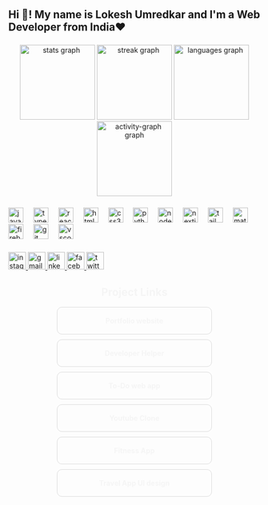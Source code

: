 <h2 align="left">Hi 👋! My name is Lokesh Umredkar and I'm a Web Developer from India❤️</h2>

###

<div align="center">
  <img src="https://github-readme-stats.vercel.app/api?username=Lokesh9307&hide_title=false&hide_rank=true&show_icons=true&include_all_commits=true&count_private=true&disable_animations=false&theme=dracula&locale=en&hide_border=false" height="150" alt="stats graph"  />
  <img src="https://streak-stats.demolab.com?user=Lokesh9307&locale=en&mode=daily&theme=dracula&hide_border=false&border_radius=5" height="150" alt="streak graph"  />
  <img src="https://github-readme-stats.vercel.app/api/top-langs?username=Lokesh9307&locale=en&hide_title=false&layout=compact&card_width=320&langs_count=5&theme=dracula&hide_border=false" height="150" alt="languages graph"  />
  <img src="https://github-readme-activity-graph.vercel.app/graph?username=Lokesh9307&theme=dracula&radius=1&area=true" height="150"  alt="activity-graph graph"  />
</div>

###

<div align="left">
  <img src="https://cdn.jsdelivr.net/gh/devicons/devicon/icons/javascript/javascript-original.svg" height="30" alt="javascript logo"  />
  <img width="12" />
  <img src="https://cdn.jsdelivr.net/gh/devicons/devicon/icons/typescript/typescript-original.svg" height="30" alt="typescript logo"  />
  <img width="12" />
  <img src="https://cdn.jsdelivr.net/gh/devicons/devicon/icons/react/react-original.svg" height="30" alt="react logo"  />
  <img width="12" />
  <img src="https://cdn.jsdelivr.net/gh/devicons/devicon/icons/html5/html5-original.svg" height="30" alt="html5 logo"  />
  <img width="12" />
  <img src="https://cdn.jsdelivr.net/gh/devicons/devicon/icons/css3/css3-original.svg" height="30" alt="css3 logo"  />
  <img width="12" />
  <img src="https://cdn.jsdelivr.net/gh/devicons/devicon/icons/python/python-original.svg" height="30" alt="python logo"  />
  <img width="12" />
  <img src="https://cdn.jsdelivr.net/gh/devicons/devicon/icons/nodejs/nodejs-original.svg" height="30" alt="nodejs logo"  />
  <img width="12" />
  <img src="https://cdn.jsdelivr.net/gh/devicons/devicon/icons/nextjs/nextjs-original.svg" height="30" alt="nextjs logo"  />
  <img width="12" />
  <img src="https://cdn.jsdelivr.net/gh/devicons/devicon/icons/tailwindcss/tailwindcss-original-wordmark.svg" height="30" alt="tailwindcss logo"  />
  <img width="12" />
  <img src="https://cdn.jsdelivr.net/gh/devicons/devicon/icons/materialui/materialui-original.svg" height="30" alt="materialui logo"  />
  <img width="12" />
  <img src="https://cdn.jsdelivr.net/gh/devicons/devicon/icons/firebase/firebase-plain.svg" height="30" alt="firebase logo"  />
  <img width="12" />
  <img src="https://cdn.jsdelivr.net/gh/devicons/devicon/icons/git/git-original.svg" height="30" alt="git logo"  />
  <img width="12" />
  <img src="https://cdn.jsdelivr.net/gh/devicons/devicon/icons/vscode/vscode-original.svg" height="30" alt="vscode logo"  />
</div>

###

<div align="left">
  <a href="https://www.instagram.com/itz_lokesh_02/?hl=bg" target="_blank">
    <img src="https://img.shields.io/static/v1?message=Instagram&logo=instagram&label=&color=E4405F&logoColor=white&labelColor=&style=for-the-badge" height="35" alt="instagram logo"  />
  </a>
  <a href="lokeshumredkar2003@gmail.com" target="_blank">
    <img src="https://img.shields.io/static/v1?message=Gmail&logo=gmail&label=&color=D14836&logoColor=white&labelColor=&style=for-the-badge" height="35" alt="gmail logo"  />
  </a>
  <a href="https://www.linkedin.com/in/lokesh-umredkar-2a0961243/?trk=people-guest_people_search-card&originalSubdomain=in" target="_blank">
    <img src="https://img.shields.io/static/v1?message=LinkedIn&logo=linkedin&label=&color=0077B5&logoColor=white&labelColor=&style=for-the-badge" height="35" alt="linkedin logo"  />
  </a>
  <a href="https://www.facebook.com/lokesh.umredkar.967/" target="_blank">
    <img src="https://img.shields.io/static/v1?message=Facebook&logo=facebook&label=&color=1877F2&logoColor=white&labelColor=&style=for-the-badge" height="35" alt="facebook logo"  />
  </a>
  <img src="https://img.shields.io/static/v1?message=Twitter&logo=twitter&label=&color=1DA1F2&logoColor=white&labelColor=&style=for-the-badge" height="35" alt="twitter logo"  />
</div>

###
<section>
      <h1 style="color: whitesmoke; text-align: center;">Project Links</h1>
      <div
        style="
          color: whitesmoke;
          display: flex;
          flex-wrap: wrap;
          place-items: center;
          justify-content: center;
          gap: 10px;
          text-decoration:none;
        "
      >
        <div
          style="
            display: flex;
            place-items: center;
            gap: 10px;
            border: 1px solid gainsboro;
            width: 300px;
            justify-content: center;
            padding: 4px;
            border-radius: 10px;
          "
        >
          <a
            href="https://lokeshumredkar.vercel.app/"
            style="text-decoration: none; color: white; font-weight: bold"
            ><p style="color: whitesmoke">Portfolio website</p></a
          >
        </div>
        <div
          style="
            display: flex;
            place-items: center;
            gap: 10px;
            border: 1px solid gainsboro;
            width: 300px;
            justify-content: center;
            padding: 4px;
            border-radius: 10px;
          "
        >
          <a
            href="https://developer-helper.vercel.app/"
            style="text-decoration: none; color: white; font-weight: bold"
            ><p style="color: whitesmoke">Developer Helper</p></a
          >
        </div>
        <div
          style="
            display: flex;
            place-items: center;
            gap: 10px;
            border: 1px solid gainsboro;
            width: 300px;
            justify-content: center;
            padding: 4px;
            border-radius: 10px;
          "
        >
          <a
            href="https://todoapp-lokii.netlify.app/"
            style="text-decoration: none; color: white; font-weight: bold"
            ><p style="color: whitesmoke">To-Do web app</p></a
          >
        </div>
        <div
          style="
            display: flex;
            place-items: center;
            gap: 10px;
            border: 1px solid gainsboro;
            width: 300px;
            justify-content: center;
            padding: 4px;
            border-radius: 10px;
          "
        >
          <a
            href="https://beast-media-lokesh.netlify.app/"
            style="text-decoration: none; color: white; font-weight: bold"
            ><p style="color: whitesmoke">Youtube Clone</p></a
          >
        </div>
        <div
          style="
            display: flex;
            place-items: center;
            gap: 10px;
            border: 1px solid gainsboro;
            width: 300px;
            justify-content: center;
            padding: 4px;
            border-radius: 10px;
          "
        >
          <a
            href="https://stayfit-n-strong.netlify.app/"
            style="text-decoration: none; color: white; font-weight: bold"
            ><p style="color: whitesmoke">Fitness App</p></a
          >
        </div>
        <div
          style="
            display: flex;
            place-items: center;
            gap: 10px;
            border: 1px solid gainsboro;
            width: 300px;
            justify-content: center;
            padding: 4px;
            border-radius: 10px;
          "
        >
          <a
            href="https://stayfit-n-strong.netlify.app/"
            style="text-decoration: none; color: white; font-weight: bold"
            ><p style="color: whitesmoke">Travel App UI design</p></a
          >
        </div>
      </div>
    </section>

###

